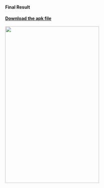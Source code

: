 
<h4>Final Result<h4>
<a href="https://github.com/ashishg-dev/viewpager2-imageslider-mvvm-retrofit/blob/master/app/release/app-release.apk"> Download the apk file</a>
<br/><br/>
<img src="https://github.com/ashishg-dev/viewpager2-imageslider-mvvm-retrofit/blob/master/output.gif" width="300" height="500" />
